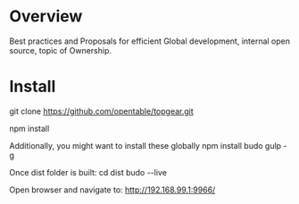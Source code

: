# Overview
Best practices and Proposals for efficient Global development, internal open source, topic of Ownership.

# Install
git clone https://github.com/opentable/topgear.git

npm install

Additionally, you might want to install these globally
npm install budo gulp -g

Once dist folder is built:
cd dist
budo --live

Open browser and navigate to:
http://192.168.99.1:9966/